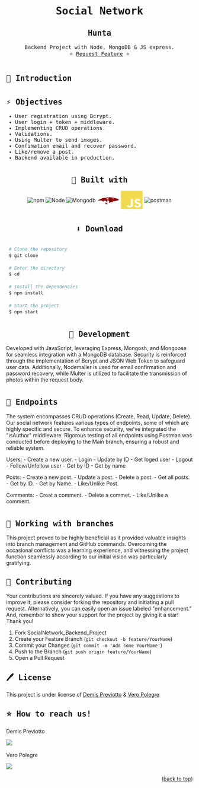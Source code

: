 <a name="readme-top"></a>

<h1 align="center"><samp>Social Network</samp></h1>

<h2 align="center"><samp>Hunta</samp></h2>
  <p align="center"><samp>
    Backend Project with Node, MongoDB & JS express.
    <br /> 
    ⭐
    <a href="https://github.com/VeroPolegre/Aether-E-Commerce_Backend_Project
/issues">Request Feature</a>
    ⭐
    <br />
    
  </samp></p>
  
# <h2><samp> 💬 Introduction  </samp></h2>


# <h2><samp> ⚡ Objectives  </samp></h2>
<samp>
  
- User registration using Bcrypt.
- User login + token + middleware.
- Implementing CRUD operations.
- Validations.
- Using Multer to send images.
- Confimation email and recover password.
- Like/remove a post.
- Backend available in production.
  
</samp>

# <h2 align="center"><samp> 🔧 Built with </samp></h2>

<p align="center">
<img align="center" alt="npm" height="50" width="60" src="https://cdn.jsdelivr.net/gh/devicons/devicon/icons/npm/npm-original-wordmark.svg">
<img align="center" alt="Node" height="50" width="60" src="https://cdn.jsdelivr.net/gh/devicons/devicon/icons/nodejs/nodejs-original.svg">
<img align="center" alt="Mongodb" height="50" width="60" src="https://cdn.jsdelivr.net/gh/devicons/devicon/icons/mongodb/mongodb-original-wordmark.svg">
<img align="center" alt="Mongoose" height="50" width="60" src="https://raw.githubusercontent.com/github/explore/80688e429a7d4ef2fca1e82350fe8e3517d3494d/topics/mongoose/mongoose.png">
<img align="center" alt="JS" height="50" width="60" src="https://raw.githubusercontent.com/devicons/devicon/master/icons/javascript/javascript-plain.svg">
<img align="center" alt="postman" height="50" width="50" src="https://github.com/VeroPolegre/Aether-E-Commerce_Backend_Project/assets/145065743/c9dc674c-39ab-4e2b-9142-0ca9f1155753">


</p>


# <h2 align="center"><samp>  ⬇️ Download  </samp></h2>

```bash

 # Clone the repository
 $ git clone 
 
 # Enter the directory
 $ cd 

 # Install the dependencies
 $ npm install

 # Start the project
 $ npm start 

```

# <h2 align="center"><samp>  🚀 Development  </samp></h2>

Developed with JavaScript, leveraging Express, Mongosh, and Mongoose for seamless integration with a MongoDB database. Security is reinforced through the implementation of Bcrypt and JSON Web Token to safeguard user data. Additionally, Nodemailer is used for email confirmation and password recovery, while Multer is utilized to facilitate the transmission of photos within the request body.

# <h2><samp> 🎯 Endpoints  </samp></h2>

The system encompasses CRUD operations (Create, Read, Update, Delete). Our social network features various types of endpoints, some of which are highly specific and secure. To enhance security, we've integrated the "isAuthor" middleware. Rigorous testing of all endpoints using Postman was conducted before deploying to the Main branch, ensuring a robust and reliable system.

Users:
    - Create a new user.
    - Login
    - Update by ID
    - Get loged user
    - Logout
    - Follow/Unfollow user
    - Get by ID
    - Get by name

Posts:
    - Create a new post.
    - Update a post.
    - Delete a post.
    - Get all posts.
    - Get by ID.
    - Get by Name.
    - Like/Unlike Post.

Comments:
    - Creat a comment.
    - Delete a commet.
    - Like/Unlike a comment.


# <h2><samp>👥 Working with branches </samp></h2>

This project proved to be highly beneficial as it provided valuable insights into branch management and GitHub commands. Overcoming the occasional conflicts was a learning experience, and witnessing the project function seamlessly according to our initial vision was particularly gratifying.

## <h2><samp>🤝 Contributing </samp></h2>

Your contributions are sincerely valued. If you have any suggestions to improve it, please consider forking the repository and initiating a pull request. Alternatively, you can easily open an issue labeled "enhancement." And, remember to show your support for the project by giving it a star! Thank you!

1. Fork SocialNetwork_Backend_Project
2. Create your Feature Branch (`git checkout -b feature/YourName`)
3. Commit your Changes (`git commit -m 'Add some YourName'`)
4. Push to the Branch (`git push origin feature/YourName`)
5. Open a Pull Request


## <h2><samp>🖊️ License </samp></h2>

This project is under license of [Demis Previotto](https://github.com/demispreviotto) & [Vero Polegre](https://github.com/VeroPolegre)

### <h2><samp>⭐️ How to reach us! </samp></h2>
Demis Previotto

<a href="https://www.linkedin.com/in/demispreviotto/" target="_blank"><img src="https://img.shields.io/badge/-LinkedIn-%230077B5?style=for-the-badge&logo=linkedin&logoColor=white" target="_blank"></a>

Vero Polegre

<a href="https://www.linkedin.com/in/veronica-polegre/" target="_blank"><img src="https://img.shields.io/badge/-LinkedIn-%230077B5?style=for-the-badge&logo=linkedin&logoColor=white" target="_blank"></a>

<p align="right">(<a href="#readme-top">back to top</a>)</p>
